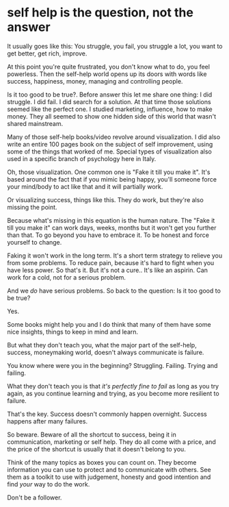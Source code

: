 
# self help is the question, not the answer

It usually goes like this: You struggle, you fail, you struggle a lot, you want to get better, get rich, improve.

At this point you're quite frustrated, you don't know what to do, you feel powerless.
Then the self-help world opens up its doors with words like success, happiness, money, managing and controlling people.

Is it too good to be true?.
Before answer this let me share one thing: I did struggle. I did fail. I did search for a solution.
At that time those solutions seemed like the perfect one. I studied marketing, influence, how to make money. They all seemed to show one hidden side of this world that wasn't shared mainstream.

Many of those self-help books/video revolve around visualization. I did also write an entire 100 pages book on the subject of self improvement, using some of the things that worked of me. Special types of visualization also used in a specific branch of psychology here in Italy.

Oh, those visualization. One common one is "Fake it till you make it".
It's based around the fact that if you mimic being happy, you'll someone force your mind/body to act like that and it will partially work.

Or visualizing success, things like this.
They do work, but they're also missing the point.

Because what's missing in this equation is the human nature. The "Fake it till you make it" can work days, weeks, months but it won't get you further than that. To go beyond you have to embrace it. To be honest and force yourself to change.

Faking it won't work in the long term. It's a short term strategy to relieve you from some problems. To reduce pain, because it's hard to fight when you have less power. So that's it. But it's not a cure..
It's like an aspirin. Can work for a cold, not for a serious problem.

And we _do_ have serious problems.
So back to the question: Is it too good to be true?

Yes.

Some books might help you and I do think that many of them have some nice insights, things to keep in mind and learn.

But what they don't teach you, what the major part of the self-help, success, moneymaking world, doesn't always communicate is failure.

You know where were you in the beginning? Struggling. Failing. Trying and failing.

What they don't teach you is that _it's perfectly fine to fail_ as long as you try again, as you continue learning and trying, as you become more resilient to failure.

That's the key. Success doesn't commonly happen overnight.
Success happens after many failures.

So beware. Beware of all the shortcut to success, being it in communication, marketing or self help.
They do all come with a price, and the price of the shortcut is usually that it doesn't belong to you.

Think of the many topics as boxes you can count on. They become information you can use to protect and to communicate with others. See them as a toolkit to use with judgement, honesty and good intention and find _your_ way to do the work.

Don't be a follower.
